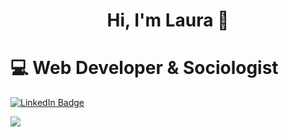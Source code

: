  <h1 align="center"> Hi, I'm Laura 👋</h1>
 
 <h1> 💻 Web Developer & Sociologist</h1>
 
<div id="badges">
  <a href="https://www.linkedin.com/in/lauralagaresgil/" target="blank">
    <img src="https://img.shields.io/badge/LinkedIn-blue?style=for-the-badge&logo=linkedin&logoColor=white" alt="LinkedIn Badge"/>
  </a>
</div>

![](https://komarev.com/ghpvc/?username=lauralagares&color=ff69b4)




